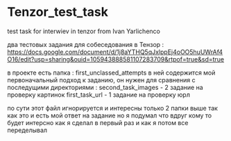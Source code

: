 # Tenzor_test_task
 test task for interwiev in tenzor from Ivan Yarlichenco

два тестовых задания для собеседования в Тензор :
 https://docs.google.com/document/d/1j8aYTHQ5qJxlppEj4oOO5huUWrAf4O16/edit?usp=sharing&ouid=105943888581107283709&rtpof=true&sd=true

в проекте есть папка : first_unclassed_attempts 
в ней содержится мой первоначальный подход к заданию, он нужен для сравнения с последущими директориями :
	second_task_images - 2 задание на проверку картинок 
	first_task_url - 1 задание на проверку юрл

по сути этот файл игнорируется и интересны только 2 папки выше так как это и есть мой ответ на задание
но я подумал что вдруг кому то будет интерсно как я сделал в первый раз и как я потом все переделывал
